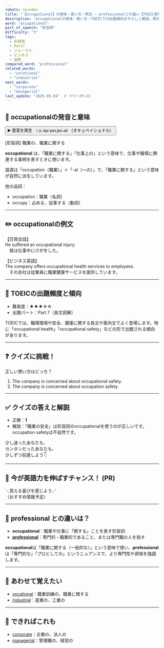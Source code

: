 ```yaml
---
robots: noindex
title: "【occupational】の意味・使い方・例文 ― professionalとの違い【TOEIC英単語】"
description: "occupationalの意味・使い方・TOEICでの出題傾向をやさしく解説。例文・クイズ付きでprofessionalとの違いもわかりやすく学べます。"
word: "occupational"
part_of_speech: "形容詞"
difficulty: "3"
tags:
  - 形容詞
  - Part7
  - フォーマル
  - ビジネス
  - 説明
compared_word: "professional"
related_words:
  - "vocational"
  - "industrial"
next_words:
  - "corporate"
  - "managerial"
last_update: "2025-05-04"  # YYYY-MM-DD
---
```


## 🔰 occupationalの発音と意味

<button class="play-audio" onclick="playTTS('occupational')">
  <span class="play-audio-main">
    ▶️ 発音を再生　/ˌɑː.kjəˈpeɪ.ʃən.əl/
  </span>
  <span class="play-audio-sub">
    （オキュペイショナル）
  </span>
</button>

[形容詞] 職業の、職業に関する

**occupational** は、「職業に関する」「仕事上の」という意味で、仕事や職場に関連する事柄を表すときに使います。

語源は「occupation（職業）」＋「-al（～の）」で、「職業に関する」という意味が自然に派生しています。

他の品詞：  
- occupation：職業（名詞）
- occupy：占める、従事する（動詞）

---

## ✏️ occupationalの例文

【日常会話】  
He suffered an occupational injury.  
　彼は仕事中にけがをした。

【ビジネス英語】  
The company offers occupational health services to employees.  
　その会社は従業員に職業健康サービスを提供しています。

---

## 🎯 TOEICの出題頻度と傾向

- 難易度：★★★☆☆
- 出題パート：Part 7（長文読解）

TOEICでは、職場環境や安全、健康に関する長文や案内文でよく登場します。特に「occupational health」「occupational safety」などの形で出題される傾向があります。

---

## ❓ クイズに挑戦！

正しい使い方はどっち？

1. The company is concerned about occupational safety.  
2. The company is concerned about occupation safety.

---

## ✅ クイズの答えと解説

- 正解：**1**
- 解説：「職業の安全」は形容詞のoccupationalを使うのが正しいです。occupation safetyは不自然です。

少し迷ったあなたも、  
カンタンだったあなたも、  
少しずつ前進しよう👇️

---

## 🚀 今が英語力を伸ばすチャンス！ (PR)

<div class="info-center">
＼覚える喜びを感じよう／<br>  
（おすすめ情報予定）
</div>

---

## 🤔  professional との違いは？

- **occupational**：職業や仕事に「関する」ことを表す形容詞
- **[professional](/professional)**：専門的・職業的であること、または専門職の人を指す

**occupational**は「職業に関する（一般的な）」という意味で使い、**professional**は「専門的な」「プロとしての」というニュアンスで、より専門性や資格を強調します。

---

## 🧩 あわせて覚えたい

- [vocational](/vocational)：職業訓練の、職業に関する
- [industrial](/industrial)：産業の、工業の

---

## 📖 できればこれも

- [corporate](/corporate)：企業の、法人の
- [managerial](/managerial)：管理職の、経営の

<!-- cvid: aid05_bid42 -->
